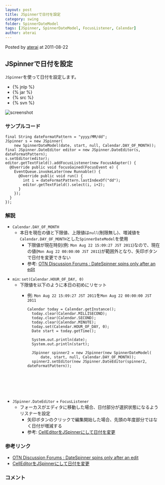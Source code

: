```yaml
---
layout: post
title: JSpinnerで日付を設定
category: swing
folder: SpinnerDateModel
tags: [JSpinner, SpinnerDateModel, FocusListener, Calendar]
author: aterai
---
```


Posted by [aterai](http://terai.xrea.jp/aterai.html) at 2011-08-22

## JSpinnerで日付を設定
`JSpinner`を使って日付を設定します。

- {% jnlp %}
- {% jar %}
- {% src %}
- {% svn %}

<!-- dummy comment line for breaking list -->

![screenshot](https://lh5.googleusercontent.com/-llHXaOVDQbQ/TlH5yRAODSI/AAAAAAAABBE/XsSUtm7J_U0/s800/SpinnerDateModel.png)

### サンプルコード
<pre class="prettyprint"><code>final String dateFormatPattern = "yyyy/MM/dd";
JSpinner s = new JSpinner(
    new SpinnerDateModel(date, start, null, Calendar.DAY_OF_MONTH));
final JSpinner.DateEditor editor = new JSpinner.DateEditor(s, dateFormatPattern);
s.setEditor(editor);
editor.getTextField().addFocusListener(new FocusAdapter() {
  @Override public void focusGained(FocusEvent e) {
    EventQueue.invokeLater(new Runnable() {
      @Override public void run() {
        int i = dateFormatPattern.lastIndexOf("dd");
        editor.getTextField().select(i, i+2);
      }
    });
  }
});
</code></pre>

### 解説
- `Calendar.DAY_OF_MONTH`
    - 本日を現在の値と下限値、上限値は`null`(制限無し)、増減値を`Calendar.DAY_OF_MONTH`とした`SpinnerDateModel`を使用
        - 下限値が現在時刻(例: `Mon Aug 22 15:09:27 JST 2011`)なので、現在の値(`Mon Aug 22 00:00:00 JST 2011`)が範囲外となり、矢印ボタンで日付を変更できない
        - 参考: [OTN Discussion Forums : DateSpinner spins only after an edit](https://forums.oracle.com/forums/thread.jspa?threadID=2266752)

<!-- dummy comment line for breaking list -->

- `min`: `set(Calendar.HOUR_OF_DAY, 0)`
    - 下限値を以下のように本日の初めにリセット
        - 例: `Mon Aug 22 15:09:27 JST 2011`を`Mon Aug 22 00:00:00 JST 2011`
            
            <pre class="prettyprint"><code>Calendar today = Calendar.getInstance();
            today.clear(Calendar.MILLISECOND);
            today.clear(Calendar.SECOND);
            today.clear(Calendar.MINUTE);
            today.set(Calendar.HOUR_OF_DAY, 0);
            Date start = today.getTime();
            
            System.out.println(date);
            System.out.println(start);
            
            JSpinner spinner2 = new JSpinner(new SpinnerDateModel(
                date, start, null, Calendar.DAY_OF_MONTH));
            spinner2.setEditor(new JSpinner.DateEditor(spinner2, dateFormatPattern));
</code></pre>
- `JSpinner.DateEditor` + `FocusListener`
    - フォーカスがエディタに移動した場合、日付部分が選択状態になるようリスナーを設定
        - 矢印ボタンのクリックで編集開始した場合、先頭の年度部分ではなく日付が増減する
        - 参考: [CellEditorをJSpinnerにして日付を変更](http://terai.xrea.jp/Swing/DateCellEditor.html)

<!-- dummy comment line for breaking list -->

### 参考リンク
- [OTN Discussion Forums : DateSpinner spins only after an edit](https://forums.oracle.com/forums/thread.jspa?threadID=2266752)
- [CellEditorをJSpinnerにして日付を変更](http://terai.xrea.jp/Swing/DateCellEditor.html)

<!-- dummy comment line for breaking list -->

### コメント
